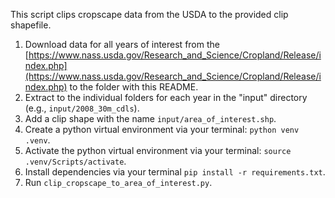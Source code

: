 This script clips cropscape data from the USDA to the provided clip shapefile.

1. Download data for all years of interest from the [https://www.nass.usda.gov/Research_and_Science/Cropland/Release/index.php](https://www.nass.usda.gov/Research_and_Science/Cropland/Release/index.php) to the folder with this README.
2. Extract to the individual folders for each year in the "input" directory (e.g., `input/2008_30m_cdls`).
3. Add a clip shape with the name `input/area_of_interest.shp`.
4. Create a python virtual environment via your terminal: `python venv .venv`.
5. Activate the python virtual environment via your terminal: `source .venv/Scripts/activate`.
6. Install dependencies via your terminal `pip install -r requirements.txt`.
7. Run `clip_cropscape_to_area_of_interest.py`.
